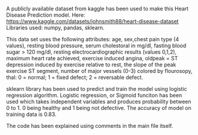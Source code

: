 A publicly available dataset from kaggle has been used to make this Heart Disease Prediction model.
Here: https://www.kaggle.com/datasets/johnsmith88/heart-disease-dataset
Libraries used: numpy, pandas, sklearn.

This data set uses the following attributes:
age, sex,chest pain type (4 values), resting blood pressure, serum cholestoral in mg/dl, fasting blood sugar > 120 mg/dl, resting electrocardiographic results (values 0,1,2), maximum heart rate achieved, exercise induced angina, oldpeak = ST depression induced by exercise relative to rest, the slope of the peak exercise ST segment, number of major vessels (0-3) colored by flourosopy, thal: 0 = normal; 1 = fixed defect; 2 = reversable defect.

sklearn library has been used to predict and train the model using logistic regression algorithm.
Logistic regression, or Sigmoid funciton has been used which takes independent variables and produces probability between 0 to 1. 0 being healthy and 1 being not defective.
The accuracy of model on training data is 0.83.

The code has been explained using comments in the main file itself.


